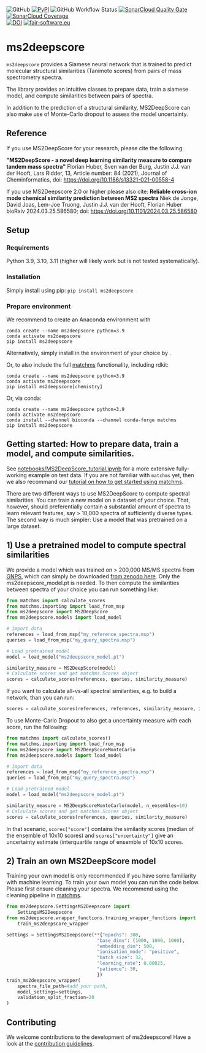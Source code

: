 ![GitHub](https://img.shields.io/github/license/matchms/ms2deepscore)
[![PyPI](https://img.shields.io/pypi/v/ms2deepscore?color=teal)](https://pypi.org/project/ms2deepscore/)
![GitHub Workflow Status](https://img.shields.io/github/actions/workflow/status/matchms/ms2deepscore/CI_build.yml?branch=main)
[![SonarCloud Quality Gate](https://sonarcloud.io/api/project_badges/measure?project=matchms_ms2deepscore&metric=alert_status)](https://sonarcloud.io/dashboard?id=matchms_ms2deepscore)
[![SonarCloud Coverage](https://sonarcloud.io/api/project_badges/measure?project=matchms_ms2deepscore&metric=coverage)](https://sonarcloud.io/component_measures?id=matchms_ms2deepscore&metric=Coverage&view=list)  
[![DOI](https://zenodo.org/badge/310047938.svg)](https://zenodo.org/badge/latestdoi/310047938)
[![fair-software.eu](https://img.shields.io/badge/fair--software.eu-%E2%97%8F%20%20%E2%97%8F%20%20%E2%97%8F%20%20%E2%97%8F%20%20%E2%97%8B-yellow)](https://fair-software.eu)

# ms2deepscore
`ms2deepscore` provides a Siamese neural network that is trained to predict molecular structural similarities (Tanimoto scores) 
from pairs of mass spectrometry spectra. 

The library provides an intuitive classes to prepare data, train a siamese model,
and compute similarities between pairs of spectra.

In addition to the prediction of a structural similarity, 
MS2DeepScore can also make use of Monte-Carlo dropout to assess the model uncertainty.

## Reference
If you use MS2DeepScore for your research, please cite the following:

**"MS2DeepScore - a novel deep learning similarity measure to compare tandem mass spectra"**
Florian Huber, Sven van der Burg, Justin J.J. van der Hooft, Lars Ridder, 13, Article number: 84 (2021), Journal of Cheminformatics, doi: https://doi.org/10.1186/s13321-021-00558-4

If you use MS2Deepscore 2.0 or higher please also cite:
**Reliable cross-ion mode chemical similarity prediction between MS2 spectra**
Niek de Jonge, David Joas, Lem-Joe Truong, Justin J.J. van der Hooft, Florian Huber
bioRxiv 2024.03.25.586580; doi: https://doi.org/10.1101/2024.03.25.586580


## Setup
### Requirements

Python 3.9, 3.10, 3.11 (higher will likely work but is not tested systematically).  

### Installation
Simply install using pip: `pip install ms2deepscore`

### Prepare environment
We recommend to create an Anaconda environment with

```
conda create --name ms2deepscore python=3.9
conda activate ms2deepscore
pip install ms2deepscore
```
Alternatively, simply install in the environment of your choice by .


Or, to also include the full [matchms](https://github.com/matchms/matchms) functionality, including rdkit:
```
conda create --name ms2deepscore python=3.9
conda activate ms2deepscore
pip install ms2deepscore[chemistry]
```

Or, via conda:
```
conda create --name ms2deepscore python=3.9
conda activate ms2deepscore
conda install --channel bioconda --channel conda-forge matchms
pip install ms2deepscore
```

## Getting started: How to prepare data, train a model, and compute similarities.
See [notebooks/MS2DeepScore_tutorial.ipynb](https://github.com/matchms/ms2deepscore/blob/main/notebooks/MS2DeepScore_tutorial.ipynb) 
for a more extensive fully-working example on test data.
If you are not familiar with `matchms` yet, then we also recommand our [tutorial on how to get started using matchms](https://blog.esciencecenter.nl/build-your-own-mass-spectrometry-analysis-pipeline-in-python-using-matchms-part-i-d96c718c68ee).

There are two different ways to use MS2DeepScore to compute spectral similarities. You can train a new model on a dataset of your choice. That, however, should preferentially contain a substantial amount of spectra to learn relevant features, say > 10,000 spectra of sufficiently diverse types.
The second way is much simpler: Use a model that was pretrained on a large dataset. 

## 1) Use a pretrained model to compute spectral similarities
We provide a model which was trained on > 200,000 MS/MS spectra from [GNPS](https://gnps.ucsd.edu/), which can simply be downloaded [from zenodo here](https://zenodo.org/records/10814307). Only the ms2deepscore_model.pt is needed. 
To then compute the similarities between spectra of your choice you can run something like:
```python
from matchms import calculate_scores
from matchms.importing import load_from_msp
from ms2deepscore import MS2DeepScore
from ms2deepscore.models import load_model

# Import data
references = load_from_msp("my_reference_spectra.msp")
queries = load_from_msp("my_query_spectra.msp")

# Load pretrained model
model = load_model("ms2deepscore_model.pt")

similarity_measure = MS2DeepScore(model)
# Calculate scores and get matchms.Scores object
scores = calculate_scores(references, queries, similarity_measure)
```

If you want to calculate all-vs-all spectral similarities, e.g. to build a network, than you can run:
```python
scores = calculate_scores(references, references, similarity_measure, is_symmetric=True)
```

To use Monte-Carlo Dropout to also get a uncertainty measure with each score, run the following:
```python
from matchms import calculate_scores()
from matchms.importing import load_from_msp
from ms2deepscore import MS2DeepScoreMonteCarlo
from ms2deepscore.models import load_model

# Import data
references = load_from_msp("my_reference_spectra.msp")
queries = load_from_msp("my_query_spectra.msp")

# Load pretrained model
model = load_model("ms2deepscore_model.pt")

similarity_measure = MS2DeepScoreMonteCarlo(model, n_ensembles=10)
# Calculate scores and get matchms.Scores object
scores = calculate_scores(references, queries, similarity_measure)
```
In that scenario, `scores["score"]` contains the similarity scores (median of the ensemble of 10x10 scores) and `scores["uncertainty"]` give an uncertainty estimate (interquartile range of ensemble of 10x10 scores.

## 2) Train an own MS2DeepScore model
Training your own model is only recommended if you have some familiarity with machine learning. 
To train your own model you can run the code below.
Please first ensure cleaning your spectra. We recommend using the cleaning pipeline in [matchms](https://github.com/matchms/matchms).

```python
from ms2deepscore.SettingsMS2Deepscore import
    SettingsMS2Deepscore
from ms2deepscore.wrapper_functions.training_wrapper_functions import
    train_ms2deepscore_wrapper

settings = SettingsMS2Deepscore(**{"epochs": 300,
                                 "base_dims": (1000, 1000, 1000),
                                 "embedding_dim": 500,
                                 "ionisation_mode": "positive",
                                 "batch_size": 32,
                                 "learning_rate": 0.00025,
                                 "patience": 30,
                                 })
train_ms2deepscore_wrapper(
    spectra_file_path=#add your path,
    model_settings=settings,
    validation_split_fraction=20
)
```
## Contributing
We welcome contributions to the development of ms2deepscore! Have a look at the [contribution guidelines](https://github.com/matchms/ms2deepscore/blob/main/CONTRIBUTING.md).
